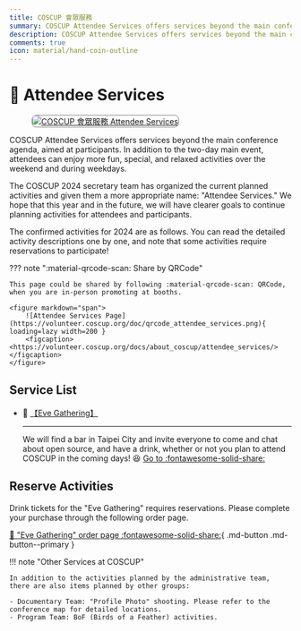 ```yaml
---
title: COSCUP 會眾服務
summary: COSCUP Attendee Services offers services beyond the main conference agenda, aimed at participants. In addition to the two-day main event, attendees can enjoy more fun, special, and relaxed activities over the weekend and during weekdays.
description: COSCUP Attendee Services offers services beyond the main conference agenda, aimed at participants. In addition to the two-day main event, attendees can enjoy more fun, special, and relaxed activities over the weekend and during weekdays.
comments: true
icon: material/hand-coin-outline
---
```


# :raised_hands: Attendee Services

<figure markdown="span">
    <a href="https://volunteer.coscup.org/img/2024/attendee_services.jpg">
        <img src="https://volunteer.coscup.org/img/2024/attendee_services.jpg"
            alt="COSCUP 會眾服務 Attendee Services" title="COSCUP 會眾服務 Attendee Services"
            style="border-radius: 8px;border:1px solid hsl(0, 0%, 50%);">
    </a>
</figure>

COSCUP Attendee Services offers services beyond the main conference agenda, aimed at participants. In addition to the two-day main event, attendees can enjoy more fun, special, and relaxed activities over the weekend and during weekdays.

The COSCUP 2024 secretary team has organized the current planned activities and given them a more appropriate name: "Attendee Services." We hope that this year and in the future, we will have clearer goals to continue planning activities for attendees and participants.

The confirmed activities for 2024 are as follows. You can read the detailed activity descriptions one by one, and note that some activities require reservations to participate!

??? note ":material-qrcode-scan: Share by QRCode"

    This page could be shared by following :material-qrcode-scan: QRCode, when you are in-person promoting at booths.

    <figure markdown="span">
        ![Attendee Services Page](https://volunteer.coscup.org/doc/qrcode_attendee_services.png){ loading=lazy width=200 }
        <figcaption><https://volunteer.coscup.org/docs/about_coscup/attendee_services/></figcaption>
    </figure>

## Service List

<div class="grid cards" markdown>

-   :beers: [【Eve Gathering】](../eve_gathering/overview.md)

    ---

    We will find a bar in Taipei City and invite everyone to come and chat about open source, and have a drink, whether or not you plan to attend COSCUP in the coming days! :laughing: [Go to :fontawesome-solid-share:](../eve_gathering/overview.md)

</div>

## Reserve Activities

Drink tickets for the "Eve Gathering" requires reservations. Please complete your purchase through the following order page.

[:ticket: "Eve Gathering" order page :fontawesome-solid-share:](https://ocf.neticrm.tw/civicrm/event/info?reset=1&id=47){ .md-button .md-button--primary }

!!! note "Other Services at COSCUP"

    In addition to the activities planned by the administrative team, there are also items planned by other groups:

    - Documentary Team: "Profile Photo" shooting. Please refer to the conference map for detailed locations.
    - Program Team: BoF (Birds of a Feather) activities.
